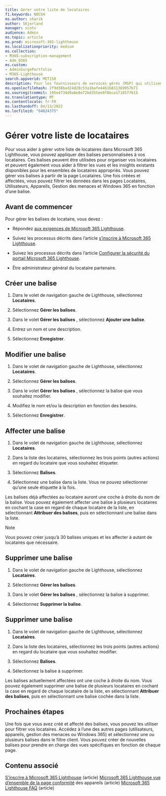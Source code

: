```yaml
---
title: Gérer votre liste de locataires
f1.keywords: NOCSH
ms.author: sharik
author: SKjerland
manager: scotv
audience: Admin
ms.topic: article
ms.prod: microsoft-365-lighthouse
ms.localizationpriority: medium
ms.collection:
- M365-subscription-management
- Adm_O365
ms.custom:
- AdminSurgePortfolio
- M365-Lighthouse
search.appverid: MET150
description: Pour les fournisseurs de services gérés (MSP) qui utilisent Microsoft 365 Lighthouse, découvrez comment gérer votre liste de locataires.
ms.openlocfilehash: 2f9d38bad24d20c53a1bafe44b1b831369957b71
ms.sourcegitcommit: 195e4734d9a6e8e72bd355ee9f8bca1f18577615
ms.translationtype: MT
ms.contentlocale: fr-FR
ms.lasthandoff: 04/13/2022
ms.locfileid: "64824375"
---
```

# <a name="manage-your-tenant-list"></a>Gérer votre liste de locataires

Pour vous aider à gérer votre liste de locataires dans Microsoft 365 Lighthouse, vous pouvez appliquer des balises personnalisées à vos locataires. Ces balises peuvent être utilisées pour organiser vos locataires et peuvent également vous aider à filtrer les vues et les insights existants disponibles pour les ensembles de locataires appropriés. Vous pouvez gérer vos balises à partir de la page Locataires. Une fois créées et affectées, vous pouvez filtrer les données dans les pages Locataires, Utilisateurs, Appareils, Gestion des menaces et Windows 365 en fonction d’une balise.

## <a name="before-you-begin"></a>Avant de commencer

Pour gérer les balises de locataire, vous devez :

- Répondez [aux exigences de Microsoft 365 Lighthouse](m365-lighthouse-requirements.md).

- Suivez les processus décrits dans l’article [s’inscrire à Microsoft 365 Lighthouse](m365-lighthouse-sign-up.md).

- Suivez les processus décrits dans l’article [Configurer la sécurité du portail Microsoft 365 Lighthouse](m365-lighthouse-configure-portal-security.md).

- Être administrateur général du locataire partenaire.

## <a name="create-a-tag"></a>Créer une balise

1. Dans le volet de navigation gauche de Lighthouse, sélectionnez **Locataires**.

2. Sélectionnez **Gérer les balises**.

3. Dans le volet **Gérer les balises** , sélectionnez **Ajouter une balise**.

4. Entrez un nom et une description.

5. Sélectionnez **Enregistrer**.

## <a name="edit-a-tag"></a>Modifier une balise

1. Dans le volet de navigation gauche de Lighthouse, sélectionnez **Locataires**.

2. Sélectionnez **Gérer les balises**.

3. Dans le volet **Gérer les balises** , sélectionnez la balise que vous souhaitez modifier.

4. Modifiez le nom et/ou la description en fonction des besoins.

5. Sélectionnez **Enregistrer**.

## <a name="assign-a-tag"></a>Affecter une balise

1. Dans le volet de navigation gauche de Lighthouse, sélectionnez **Locataires**.

2. Dans la liste des locataires, sélectionnez les trois points (autres actions) en regard du locataire que vous souhaitez étiqueter.

3. Sélectionnez **Balises**.

4. Sélectionnez une balise dans la liste. Vous ne pouvez sélectionner qu’une seule étiquette à la fois.

Les balises déjà affectées au locataire auront une coche à droite du nom de la balise. Vous pouvez également affecter une balise à plusieurs locataires en cochant la case en regard de chaque locataire de la liste, en sélectionnant **Attribuer des balises**, puis en sélectionnant une balise dans la liste.

> [!NOTE]
> Vous pouvez créer jusqu’à 30 balises uniques et les affecter à autant de locataires que nécessaire.

## <a name="delete-a-tag"></a>Supprimer une balise

1. Dans le volet de navigation gauche de Lighthouse, sélectionnez **Locataires**.

2. Sélectionnez **Gérer les balises**.

3. Dans le volet **Gérer les balises** , sélectionnez la balise à supprimer.

4. Sélectionnez **Supprimer la balise**.

## <a name="remove-a-tag"></a>Supprimer une balise

1. Dans le volet de navigation gauche de Lighthouse, sélectionnez **Locataires**.

2. Dans la liste des locataires, sélectionnez les trois points (autres actions) en regard du locataire que vous souhaitez modifier.

3. Sélectionnez **Balises**.

4. Sélectionnez la balise à supprimer.

Les balises actuellement affectées ont une coche à droite du nom. Vous pouvez également supprimer une balise de plusieurs locataires en cochant la case en regard de chaque locataire de la liste, en sélectionnant **Attribuer des balises**, puis en sélectionnant une balise cochée dans la liste.

## <a name="next-steps"></a>Prochaines étapes

Une fois que vous avez créé et affecté des balises, vous pouvez les utiliser pour filtrer vos locataires. Accédez à l’une des autres pages (utilisateurs, appareils, gestion des menaces ou Windows 365) et sélectionnez une ou plusieurs balises dans le filtre client. Vous pouvez créer de nouvelles balises pour prendre en charge des vues spécifiques en fonction de chaque page.

## <a name="related-content"></a>Contenu associé

[S’inscrire à Microsoft 365 Lighthouse](m365-lighthouse-sign-up.md) (article) [Microsoft 365 Lighthouse vue d’ensemble de la page conformité](m365-lighthouse-device-compliance-page-overview.md) des appareils (article) [Microsoft 365 Lighthouse FAQ](m365-lighthouse-faq.yml) (article)
